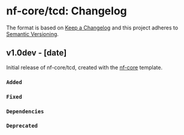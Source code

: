 # nf-core/tcd: Changelog

The format is based on [Keep a Changelog](https://keepachangelog.com/en/1.0.0/)
and this project adheres to [Semantic Versioning](https://semver.org/spec/v2.0.0.html).

## v1.0dev - [date]

Initial release of nf-core/tcd, created with the [nf-core](https://nf-co.re/) template.

### `Added`

### `Fixed`

### `Dependencies`

### `Deprecated`
